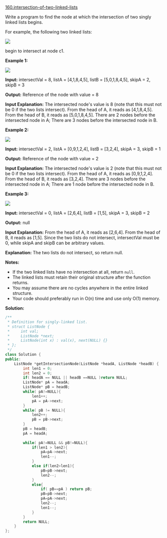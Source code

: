 [160.intersection-of-two-linked-lists](https://leetcode.com/problems/intersection-of-two-linked-lists/)  

Write a program to find the node at which the intersection of two singly linked lists begins.

For example, the following two linked lists:

[![](https://assets.leetcode.com/uploads/2018/12/13/160_statement.png)](https://assets.leetcode.com/uploads/2018/12/13/160_statement.png)

begin to intersect at node c1.

**Example 1:**

[![](https://assets.leetcode.com/uploads/2018/12/13/160_example_1.png)](https://assets.leetcode.com/uploads/2018/12/13/160_example_1.png)

  
**Input:** intersectVal = 8, listA = \[4,1,8,4,5\], listB = \[5,0,1,8,4,5\], skipA = 2, skipB = 3
  
**Output:** Reference of the node with value = 8
  
**Input Explanation:** The intersected node's value is 8 (note that this must not be 0 if the two lists intersect). From the head of A, it reads as \[4,1,8,4,5\]. From the head of B, it reads as \[5,0,1,8,4,5\]. There are 2 nodes before the intersected node in A; There are 3 nodes before the intersected node in B.

**Example 2:**

[![](https://assets.leetcode.com/uploads/2018/12/13/160_example_2.png)](https://assets.leetcode.com/uploads/2018/12/13/160_example_2.png)

  
**Input:** intersectVal = 2, listA = \[0,9,1,2,4\], listB = \[3,2,4\], skipA = 3, skipB = 1
  
**Output:** Reference of the node with value = 2
  
**Input Explanation:** The intersected node's value is 2 (note that this must not be 0 if the two lists intersect). From the head of A, it reads as \[0,9,1,2,4\]. From the head of B, it reads as \[3,2,4\]. There are 3 nodes before the intersected node in A; There are 1 node before the intersected node in B.
  

**Example 3:**

[![](https://assets.leetcode.com/uploads/2018/12/13/160_example_3.png)](https://assets.leetcode.com/uploads/2018/12/13/160_example_3.png)

  
**Input:** intersectVal = 0, listA = \[2,6,4\], listB = \[1,5\], skipA = 3, skipB = 2
  
**Output:** null
  
**Input Explanation:** From the head of A, it reads as \[2,6,4\]. From the head of B, it reads as \[1,5\]. Since the two lists do not intersect, intersectVal must be 0, while skipA and skipB can be arbitrary values.
  
**Explanation:** The two lists do not intersect, so return null.
  

**Notes:**

*   If the two linked lists have no intersection at all, return `null`.
*   The linked lists must retain their original structure after the function returns.
*   You may assume there are no cycles anywhere in the entire linked structure.
*   Your code should preferably run in O(n) time and use only O(1) memory.  



**Solution:**  

```cpp
/**
 * Definition for singly-linked list.
 * struct ListNode {
 *     int val;
 *     ListNode *next;
 *     ListNode(int x) : val(x), next(NULL) {}
 * };
 */
class Solution {
public:
    ListNode *getIntersectionNode(ListNode *headA, ListNode *headB) {
        int len1 = 0;
        int len2 = 0;
        if( headA == NULL || headB ==NULL )return NULL;
        ListNode* pA = headA;
        ListNode* pB = headB;
        while( pA!=NULL){
            len1++;
            pA = pA->next;
        }
        while( pB != NULL){
            len2++;
            pB = pB->next;
        }
        pB = headB;
        pA = headA;
        
        while( pA!=NULL && pB!=NULL){
            if(len1 > len2){
                pA=pA->next;
                len1--;
            }
            else if(len2>len1){
                pB=pB->next;
                len2--;
            }
            else{
                if( pB==pA ) return pB;
                pB=pB->next;
                pA=pA->next;
                len2--;
                len1--;
            }
        }
        return NULL;
    }
};
```
      